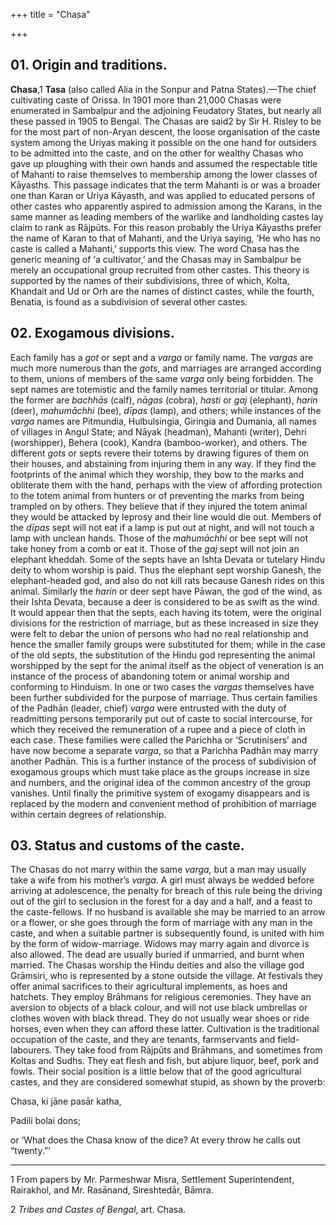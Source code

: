 +++
title = "Chasa"

+++

## 01. Origin and traditions.

**Chasa**,1 **Tasa** \(also called Alia in the Sonpur and Patna States\).—The chief cultivating caste of Orissa. In 1901 more than 21,000 Chasas were enumerated in Sambalpur and the adjoining Feudatory States, but nearly all these passed in 1905 to Bengal. The Chasas are said2 by Sir H. Risley to be for the most part of non-Aryan descent, the loose organisation of the caste system among the Uriyas making it possible on the one hand for outsiders to be admitted into the caste, and on the other for wealthy Chasas who gave up ploughing with their own hands and assumed the respectable title of Mahanti to raise themselves to membership among the lower classes of Kāyasths. This passage indicates that the term Mahanti is or was a broader one than Karan or Uriya Kāyasth, and was applied to educated persons of other castes who apparently aspired to admission among the Karans, in the same manner as leading members of the warlike and landholding castes lay claim to rank as Rājpūts. For this reason probably the Uriya Kāyasths prefer the name of Karan to that of Mahanti, and the Uriya saying, ‘He who has no caste is called a Mahanti,’ supports this view. The word Chasa has the generic meaning of ‘a cultivator,’ and the Chasas may in Sambalpur be merely an occupational group recruited from other castes. This theory is supported by the names of their subdivisions, three of which, Kolta, Khandait and Ud or Orh are the names of distinct castes, while the fourth, Benatia, is found as a subdivision of several other castes. 

## 02. Exogamous divisions.

Each family has a *got* or sept and a *varga* or family name. The *vargas* are much more numerous than the *gots*, and marriages are arranged according to them, unions of members of the same *varga* only being forbidden. The sept names are totemistic and the family names territorial or titular. Among the former are *bachhās* \(calf\), *nāgas* \(cobra\), *hasti* or *gaj* \(elephant\), *harin* \(deer\), *mahumāchhi* \(bee\), *dīpas* \(lamp\), and others; while instances of the *varga* names are Pitmundia, Hulbulsingia, Giringia and Dumania, all names of villages in Angul State; and Nāyak \(headman\), Mahanti \(writer\), Dehri \(worshipper\), Behera \(cook\), Kandra \(bamboo-worker\), and others. The different *gots* or septs revere their totems by drawing figures of them on their houses, and abstaining from injuring them in any way. If they find the footprints of the animal which they worship, they bow to the marks and obliterate them with the hand, perhaps with the view of affording protection to the totem animal from hunters or of preventing the marks from being trampled on by others. They believe that if they injured the totem animal they would be attacked by leprosy and their line would die out. Members of the *dīpas* sept will not eat if a lamp is put out at night, and will not touch a lamp with unclean hands. Those of the *mahumāchhi* or bee sept will not take honey from a comb or eat it. Those of the *gaj* sept will not join an elephant kheddah. Some of the septs have an Ishta Devata or tutelary Hindu deity to whom worship is paid. Thus the elephant sept worship Ganesh, the elephant-headed god, and also do not kill rats because Ganesh rides on this animal. Similarly the *harin* or deer sept have Pāwan, the god of the wind, as their Ishta Devata, because a deer is considered to be as swift as the wind. It would appear then that the septs, each having its totem, were the original divisions for the restriction of marriage, but as these increased in size they were felt to debar the union of persons who had no real relationship and hence the smaller family groups were substituted for them; while in the case of the old septs, the substitution of the Hindu god representing the animal worshipped by the sept for the animal itself as the object of veneration is an instance of the process of abandoning totem or animal worship and conforming to Hinduism. In one or two cases the *vargas* themselves have been further subdivided for the purpose of marriage. Thus certain families of the Padhān \(leader, chief\) *varga* were entrusted with the duty of readmitting persons temporarily put out of caste to social intercourse, for which they received the remuneration of a rupee and a piece of cloth in each case. These families were called the Parichha or ‘Scrutinisers’ and have now become a separate *varga*, so that a Parichha Padhān may marry another Padhān. This is a further instance of the process of subdivision of exogamous groups which must take place as the groups increase in size and numbers, and the original idea of the common ancestry of the group vanishes. Until finally the primitive system of exogamy disappears and is replaced by the modern and convenient method of prohibition of marriage within certain degrees of relationship. 

## 03. Status and customs of the caste.

The Chasas do not marry within the same *varga,* but a man may usually take a wife from his mother’s *varga*. A girl must always be wedded before arriving at adolescence, the penalty for breach of this rule being the driving out of the girl to seclusion in the forest for a day and a half, and a feast to the caste-fellows. If no husband is available she may be married to an arrow or a flower, or she goes through the form of marriage with any man in the caste, and when a suitable partner is subsequently found, is united with him by the form of widow-marriage. Widows may marry again and divorce is also allowed. The dead are usually buried if unmarried, and burnt when married. The Chasas worship the Hindu deities and also the village god Grāmsiri, who is represented by a stone outside the village. At festivals they offer animal sacrifices to their agricultural implements, as hoes and hatchets. They employ Brāhmans for religious ceremonies. They have an aversion to objects of a black colour, and will not use black umbrellas or clothes woven with black thread. They do not usually wear shoes or ride horses, even when they can afford these latter. Cultivation is the traditional occupation of the caste, and they are tenants, farmservants and field-labourers. They take food from Rājpūts and Brāhmans, and sometimes from Koltas and Sudhs. They eat flesh and fish, but abjure liquor, beef, pork and fowls. Their social position is a little below that of the good agricultural castes, and they are considered somewhat stupid, as shown by the proverb: 

Chasa, ki jāne pasār katha, 

Padili bolai dons;

or ‘What does the Chasa know of the dice? At every throw he calls out “twenty.”’ 

___________________

1 From papers by Mr. Parmeshwar Misra, Settlement Superintendent, Rairakhol, and Mr. Rasānand, Sireshtedār, Bāmra. 

2 *Tribes and Castes of Bengal*, art. Chasa. 

